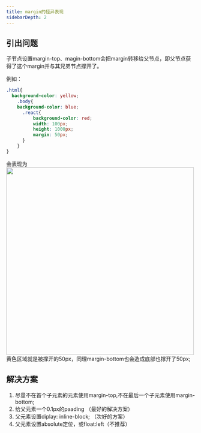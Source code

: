 ```yaml
---
title: margin的怪异表现
sidebarDepth: 2
---
```


## 引出问题
子节点设置margin-top、magin-bottom会把margin转移给父节点，即父节点获得了这个margin并与其兄弟节点撑开了。

例如：
```css
.html{
  background-color: yellow;
    .body{
    background-color: blue;
      .react{
          background-color: red;
          width: 100px;
          height: 1000px;
          margin: 50px;
      }
    }
}
```
会表现为
<img src="~@blogImages/b1.jpeg" width="500px">
黄色区域就是被撑开的50px，同理margin-bottom也会造成底部也撑开了50px;

## 解决方案

1. 尽量不在首个子元素的元素使用margin-top,不在最后一个子元素使用margin-bottom;
2. 给父元素一个0.1px的paading （最好的解决方案）
3. 父元素设置diplay: inline-block; （次好的方案）
4. 父元素设置absolute定位，或float:left（不推荐）

